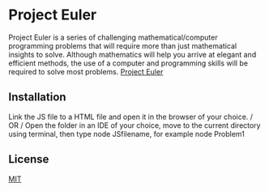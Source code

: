 # Project Euler

Project Euler is a series of challenging mathematical/computer programming problems that will require more than just mathematical insights to solve. Although mathematics will help you arrive at elegant and efficient methods, the use of a computer and programming skills will be required to solve most problems.
[Project Euler](https://projecteuler.net/)
## Installation
Link the JS file to a HTML file and open it in the browser of your choice. /
OR /
Open the folder in an IDE of your choice, move to the current directory using terminal, then type node JSfilename, for example node Problem1

## License
[MIT](https://choosealicense.com/licenses/mit/)
